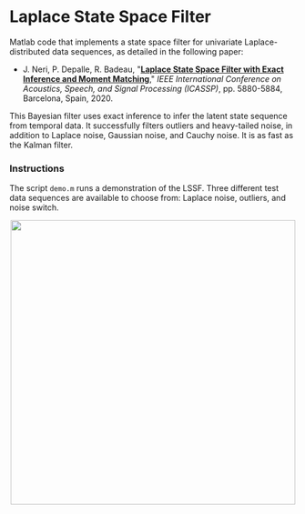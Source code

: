 # Laplace State Space Filter

Matlab code that implements a state space filter for univariate Laplace-distributed data sequences, as detailed in the following paper:

* J. Neri, P. Depalle, R. Badeau, "<a href="https://ieeexplore.ieee.org/document/9053185" target="_blank">**Laplace State Space Filter with Exact Inference and Moment Matching**</a>," *IEEE International Conference on Acoustics, Speech, and Signal Processing (ICASSP)*, pp. 5880-5884, Barcelona, Spain, 2020.

This Bayesian filter uses exact inference to infer the latent state sequence from temporal data. It successfully filters outliers and heavy-tailed noise, in addition to Laplace noise, Gaussian noise, and Cauchy noise. It is as fast as the Kalman filter.

<h3> Instructions </h3>

The script `demo.m` runs a demonstration of the LSSF. Three different test data sequences are available to choose from: Laplace noise, outliers, and noise switch.

<p align="center">
  <img src="https://www.music.mcgill.ca/~julian/wp-content/uploads/2020/11/lssf_outlier.png" width="500" />
</p>


